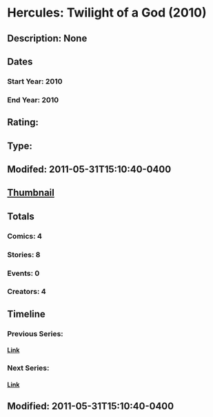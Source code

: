# Hercules: Twilight of a God (2010)
## Description: None
## Dates
### Start Year: 2010
### End Year: 2010
## Rating: 
## Type: 
## Modifed: 2011-05-31T15:10:40-0400
## [Thumbnail](http://i.annihil.us/u/prod/marvel/i/mg/8/f0/4ba945ec6113b.jpg)
## Totals
### Comics: 4
### Stories: 8
### Events: 0
### Creators: 4
## Timeline
### Previous Series: 
#### [Link]()
### Next Series: 
#### [Link]()
## Modified: 2011-05-31T15:10:40-0400